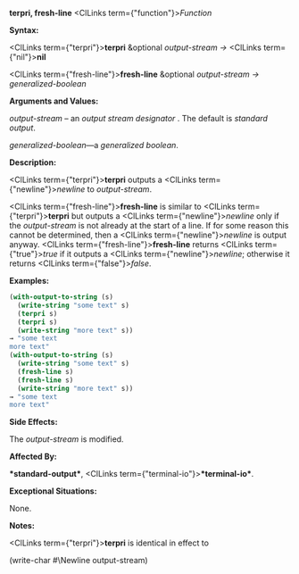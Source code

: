 **terpri, fresh-line** <ClLinks  term={"function"}><i>Function</i></ClLinks> 



**Syntax:** 



<ClLinks  term={"terpri"}><b>terpri</b></ClLinks> &amp;optional *output-stream →* <ClLinks  term={"nil"}><b>nil</b></ClLinks> 



<ClLinks  term={"fresh-line"}><b>fresh-line</b></ClLinks> &amp;optional *output-stream → generalized-boolean* 



**Arguments and Values:** 



*output-stream* – an *output stream designator* . The default is *standard output*. 



*generalized-boolean*—a *generalized boolean*. 



**Description:** 



<ClLinks  term={"terpri"}><b>terpri</b></ClLinks> outputs a <ClLinks  term={"newline"}><i>newline</i></ClLinks> to *output-stream*. 



<ClLinks  term={"fresh-line"}><b>fresh-line</b></ClLinks> is similar to <ClLinks  term={"terpri"}><b>terpri</b></ClLinks> but outputs a <ClLinks  term={"newline"}><i>newline</i></ClLinks> only if the *output-stream* is not already at the start of a line. If for some reason this cannot be determined, then a <ClLinks  term={"newline"}><i>newline</i></ClLinks> is output anyway. <ClLinks  term={"fresh-line"}><b>fresh-line</b></ClLinks> returns <ClLinks  term={"true"}><i>true</i></ClLinks> if it outputs a <ClLinks  term={"newline"}><i>newline</i></ClLinks>; otherwise it returns <ClLinks  term={"false"}><i>false</i></ClLinks>. 



**Examples:**
```lisp
(with-output-to-string (s) 
  (write-string "some text" s) 
  (terpri s) 
  (terpri s) 
  (write-string "more text" s)) 
→ "some text 
more text" 
(with-output-to-string (s) 
  (write-string "some text" s) 
  (fresh-line s) 
  (fresh-line s) 
  (write-string "more text" s)) 
→ "some text 
more text" 
```
**Side Effects:** 



The *output-stream* is modified. 



**Affected By:** 



**\*standard-output\***, <ClLinks  term={"terminal-io"}><b>\*terminal-io\*</b></ClLinks>. 



**Exceptional Situations:** 



None. 







 



 



**Notes:** 



<ClLinks  term={"terpri"}><b>terpri</b></ClLinks> is identical in effect to 



(write-char #\Newline output-stream) 




